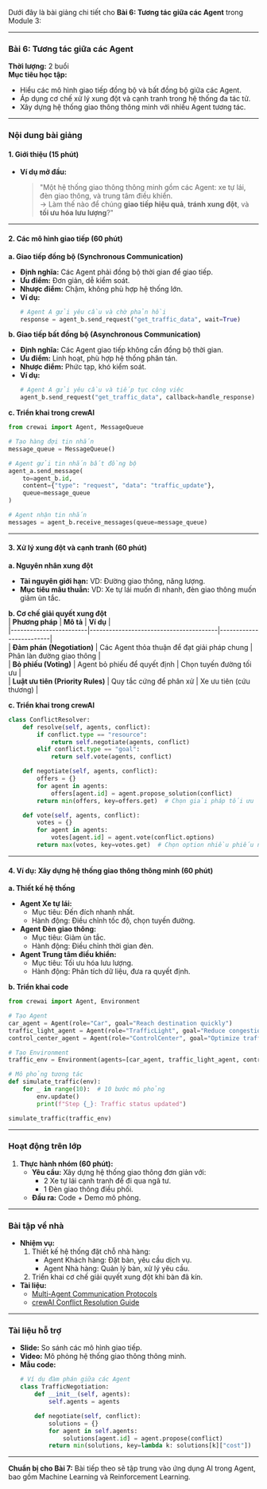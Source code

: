 Dưới đây là bài giảng chi tiết cho **Bài 6: Tương tác giữa các Agent** trong Module 3:

---

### **Bài 6: Tương tác giữa các Agent**  
**Thời lượng:** 2 buổi  
**Mục tiêu học tập:**  
- Hiểu các mô hình giao tiếp đồng bộ và bất đồng bộ giữa các Agent.  
- Áp dụng cơ chế xử lý xung đột và cạnh tranh trong hệ thống đa tác tử.  
- Xây dựng hệ thống giao thông thông minh với nhiều Agent tương tác.  

---

### **Nội dung bài giảng**  
#### **1. Giới thiệu (15 phút)**  
- **Ví dụ mở đầu:**  
  > "Một hệ thống giao thông thông minh gồm các Agent: xe tự lái, đèn giao thông, và trung tâm điều khiển.  
  → Làm thế nào để chúng **giao tiếp hiệu quả**, **tránh xung đột**, và **tối ưu hóa lưu lượng**?"  

---

#### **2. Các mô hình giao tiếp (60 phút)**  
**a. Giao tiếp đồng bộ (Synchronous Communication)**  
- **Định nghĩa:** Các Agent phải đồng bộ thời gian để giao tiếp.  
- **Ưu điểm:** Đơn giản, dễ kiểm soát.  
- **Nhược điểm:** Chậm, không phù hợp hệ thống lớn.  
- **Ví dụ:**  
  ```python
  # Agent A gửi yêu cầu và chờ phản hồi
  response = agent_b.send_request("get_traffic_data", wait=True)
  ```  

**b. Giao tiếp bất đồng bộ (Asynchronous Communication)**  
- **Định nghĩa:** Các Agent giao tiếp không cần đồng bộ thời gian.  
- **Ưu điểm:** Linh hoạt, phù hợp hệ thống phân tán.  
- **Nhược điểm:** Phức tạp, khó kiểm soát.  
- **Ví dụ:**  
  ```python
  # Agent A gửi yêu cầu và tiếp tục công việc
  agent_b.send_request("get_traffic_data", callback=handle_response)
  ```  

**c. Triển khai trong crewAI**  
```python
from crewai import Agent, MessageQueue

# Tạo hàng đợi tin nhắn
message_queue = MessageQueue()

# Agent gửi tin nhắn bất đồng bộ
agent_a.send_message(
    to=agent_b.id,
    content={"type": "request", "data": "traffic_update"},
    queue=message_queue
)

# Agent nhận tin nhắn
messages = agent_b.receive_messages(queue=message_queue)
```

---

#### **3. Xử lý xung đột và cạnh tranh (60 phút)**  
**a. Nguyên nhân xung đột**  
- **Tài nguyên giới hạn:** VD: Đường giao thông, năng lượng.  
- **Mục tiêu mâu thuẫn:** VD: Xe tự lái muốn đi nhanh, đèn giao thông muốn giảm ùn tắc.  

**b. Cơ chế giải quyết xung đột**  
| **Phương pháp**       | **Mô tả**                              | **Ví dụ**               |  
|------------------------|----------------------------------------|-------------------------|  
| **Đàm phán (Negotiation)** | Các Agent thỏa thuận để đạt giải pháp chung | Phân làn đường giao thông |  
| **Bỏ phiếu (Voting)**  | Agent bỏ phiếu để quyết định           | Chọn tuyến đường tối ưu |  
| **Luật ưu tiên (Priority Rules)** | Quy tắc cứng để phân xử              | Xe ưu tiên (cứu thương) |  

**c. Triển khai trong crewAI**  
```python
class ConflictResolver:
    def resolve(self, agents, conflict):
        if conflict.type == "resource":
            return self.negotiate(agents, conflict)
        elif conflict.type == "goal":
            return self.vote(agents, conflict)

    def negotiate(self, agents, conflict):
        offers = {}
        for agent in agents:
            offers[agent.id] = agent.propose_solution(conflict)
        return min(offers, key=offers.get)  # Chọn giải pháp tối ưu

    def vote(self, agents, conflict):
        votes = {}
        for agent in agents:
            votes[agent.id] = agent.vote(conflict.options)
        return max(votes, key=votes.get)  # Chọn option nhiều phiếu nhất
```

---

#### **4. Ví dụ: Xây dựng hệ thống giao thông thông minh (60 phút)**  
**a. Thiết kế hệ thống**  
- **Agent Xe tự lái:**  
  - Mục tiêu: Đến đích nhanh nhất.  
  - Hành động: Điều chỉnh tốc độ, chọn tuyến đường.  
- **Agent Đèn giao thông:**  
  - Mục tiêu: Giảm ùn tắc.  
  - Hành động: Điều chỉnh thời gian đèn.  
- **Agent Trung tâm điều khiển:**  
  - Mục tiêu: Tối ưu hóa lưu lượng.  
  - Hành động: Phân tích dữ liệu, đưa ra quyết định.  

**b. Triển khai code**  
```python
from crewai import Agent, Environment

# Tạo Agent
car_agent = Agent(role="Car", goal="Reach destination quickly")
traffic_light_agent = Agent(role="TrafficLight", goal="Reduce congestion")
control_center_agent = Agent(role="ControlCenter", goal="Optimize traffic flow")

# Tạo Environment
traffic_env = Environment(agents=[car_agent, traffic_light_agent, control_center_agent])

# Mô phỏng tương tác
def simulate_traffic(env):
    for _ in range(10):  # 10 bước mô phỏng
        env.update()
        print(f"Step {_}: Traffic status updated")

simulate_traffic(traffic_env)
```

---

### **Hoạt động trên lớp**  
1. **Thực hành nhóm (60 phút):**  
   - **Yêu cầu:** Xây dựng hệ thống giao thông đơn giản với:  
     - 2 Xe tự lái cạnh tranh để đi qua ngã tư.  
     - 1 Đèn giao thông điều phối.  
   - **Đầu ra:** Code + Demo mô phỏng.  

---

### **Bài tập về nhà**  
- **Nhiệm vụ:**  
  1. Thiết kế hệ thống đặt chỗ nhà hàng:  
     - Agent Khách hàng: Đặt bàn, yêu cầu dịch vụ.  
     - Agent Nhà hàng: Quản lý bàn, xử lý yêu cầu.  
  2. Triển khai cơ chế giải quyết xung đột khi bàn đã kín.  
- **Tài liệu:**  
  - [Multi-Agent Communication Protocols](https://arxiv.org/abs/2003.03423)  
  - [crewAI Conflict Resolution Guide](https://docs.crewai.com/advanced/conflict-resolution/)  

---

### **Tài liệu hỗ trợ**  
- **Slide:** So sánh các mô hình giao tiếp.  
- **Video:** Mô phỏng hệ thống giao thông thông minh.  
- **Mẫu code:**  
  ```python
  # Ví dụ đàm phán giữa các Agent
  class TrafficNegotiation:
      def __init__(self, agents):
          self.agents = agents

      def negotiate(self, conflict):
          solutions = {}
          for agent in self.agents:
              solutions[agent.id] = agent.propose(conflict)
          return min(solutions, key=lambda k: solutions[k]["cost"])
  ```  

--- 

**Chuẩn bị cho Bài 7:** Bài tiếp theo sẽ tập trung vào ứng dụng AI trong Agent, bao gồm Machine Learning và Reinforcement Learning.